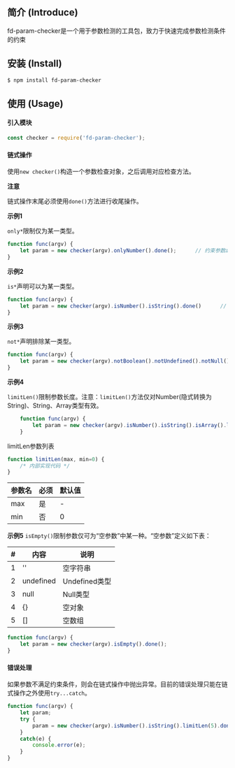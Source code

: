 ## 简介 (Introduce)

fd-param-checker是一个用于参数检测的工具包，致力于快速完成参数检测条件的约束
## 安装 (Install)

```bash
$ npm install fd-param-checker
```

## 使用 (Usage)

#### 引入模块
```js
const checker = require('fd-param-checker');
```

#### 链式操作
使用```new checker()```构造一个参数检查对象，之后调用对应检查方法。

**注意**

链式操作末尾必须使用```done()```方法进行收尾操作。

**示例1**

```only*```限制仅为某一类型。
```js
function func(argv) {
    let param = new checker(argv).onlyNumber().done();      // 约束参数argv仅为Number类型，返回值保存到param对象中
}
```

**示例2**

```is*```声明可以为某一类型。
```js
function func(argv) {
    let param = new checker(argv).isNumber().isString().done()      // 约束参数argv可以为Number或者String类型
}
```

**示例3**

```not*```声明排除某一类型。
```js
function func(argv) {
    let param = new checker(argv).notBoolean().notUndefined().notNull().done();         // 约束参数argv不能为Boolean,Undefined,Null类型
}
```

**示例4**

```limitLen()```限制参数长度。注意：```limitLen()```方法仅对Number(隐式转换为String)、String、Array类型有效。

```js
    function func(argv) {
        let param = new checker(argv).isNumber().isString().isArray().limitLen(9).done();       // 约束参数可以是Number,String,Array类型，且长度为[0,9]
    }
```
limitLen参数列表

```js
function limitLen(max, min=0) {
    /* 内部实现代码 */
}
```

| 参数名 | 必须 | 默认值 |
| ------ | ---- | ------ |
| max    | 是   | -      |
| min    | 否   | 0      |

**示例5**
```isEmpty()```限制参数仅可为“空参数”中某一种。“空参数”定义如下表：

| #   | 内容      | 说明          |
| --- | --------- | ------------- |
| 1   | ''        | 空字符串      |
| 2   | undefined | Undefined类型 |
| 3   | null      | Null类型      |
| 4   | {}        | 空对象        |
| 5   | []        | 空数组        |

```js
function func(argv) {
    let param = new checker(argv).isEmpty().done();
}
```

#### 错误处理
如果参数不满足约束条件，则会在链式操作中抛出异常。目前的错误处理只能在链式操作之外使用```try...catch```。

```js
function func(argv) {
    let param;
    try {
        param = new checker(argv).isNumber().isString().limitLen(5).done();
    }
    catch(e) {
        console.error(e);
    }
}
```
